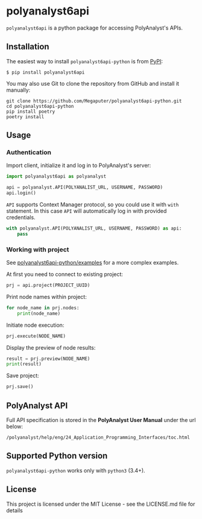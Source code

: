 # polyanalyst6api

`polyanalyst6api` is a python package for accessing PolyAnalyst's APIs.

## Installation

The easiest way to install `polyanalyst6api-python` is from [PyPI](https://pypi.org/project/polyanalyst6api/):

```
$ pip install polyanalyst6api
```

You may also use Git to clone the repository from GitHub and install it manually:

```
git clone https://github.com/Megaputer/polyanalyst6api-python.git
cd polyanalyst6api-python
pip install poetry
poetry install
```

## Usage

### Authentication

Import client, initialize it and log in to PolyAnalyst's server:

```python
import polyanalyst6api as polyanalyst

api = polyanalyst.API(POLYANALIST_URL, USERNAME, PASSWORD)
api.login()
```

`API` supports Context Manager protocol, so you could use it with `with` statement. In this case `API` will automatically log in with provided credentials.

```python
with polyanalyst.API(POLYANALIST_URL, USERNAME, PASSWORD) as api:
    pass
```

### Working with project

See [polyanalyst6api-python/examples](https://github.com/Megaputer/polyanalyst6api-python/tree/master/examples) for a more complex examples.

At first you need to connect to existing project:
```python
prj = api.project(PROJECT_UUID)
```

Print node names within project:
```python
for node_name in prj.nodes:
    print(node_name)
```

Initiate node execution:
```python
prj.execute(NODE_NAME)
```

Display the preview of node results:
```python
result = prj.preview(NODE_NAME)
print(result)
```

Save project:
```python
prj.save()
```

## PolyAnalyst API
Full API specification is stored in the **PolyAnalyst User Manual** under the url below:

```
/polyanalyst/help/eng/24_Application_Programming_Interfaces/toc.html
```

## Supported Python version

`polyanalyst6api-python` works only with `python3` (3.4+).

## License

This project is licensed under the MIT License - see the LICENSE.md file for details
